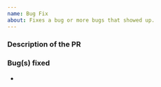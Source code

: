 ```yaml
---
name: Bug Fix
about: Fixes a bug or more bugs that showed up.
---
```


### Description of the PR

### Bug(s) fixed

-
